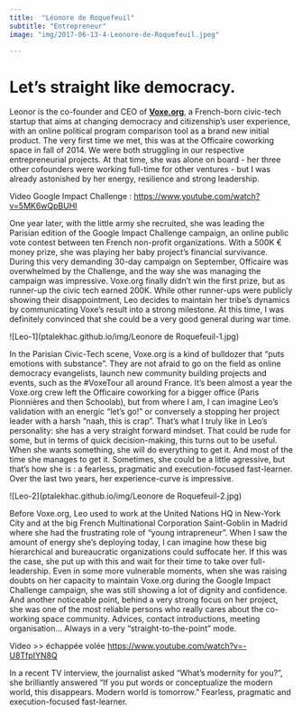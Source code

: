 ```yaml
---
title:  "Léonore de Roquefeuil"
subtitle: "Entrepreneur"
image: "img/2017-06-13-4-Leonore-de-Roquefeuil.jpeg"

---
```


# Let’s straight like democracy.
 
 
Leonor is the co-founder and CEO of __[Voxe.org](http://voxe.org)__, a French-born civic-tech startup that aims at changing democracy and citizenship’s user experience, with an online political program comparison tool as a brand new initial product. The very first time we met, this was at the Officaire coworking space in fall of 2014. We were both struggling in our respective entrepreneurial projects. At that time, she was alone on board - her three other cofounders were working full-time for other ventures - but I was already astonished by her energy, resilience and strong leadership. 
 
Video Google Impact Challenge : https://www.youtube.com/watch?v=5MK6wQpBUHI
 
One year later, with the little army she recruited, she was leading the Parisian edition of the Google Impact Challenge campaign, an online public vote contest between ten French non-profit organizations. With a 500K € money prize, she was playing her baby project’s financial survivance. During this very demanding 30-day campaign on September, Officaire was overwhelmed by the Challenge, and the way she was managing the campaign was impressive. Voxe.org finally didn’t win the first prize, but as runner-up the civic tech earned 200K. While other runner-ups were publicly showing their disappointment, Leo decides to maintain her tribe’s dynamics by communicating Voxe’s result into a strong milestone. At this time, I was definitely convinced that she could be a very good general during war time.  
 
![Leo-1](ptalekhac.github.io/img/Leonore de Roquefeuil-1.jpg)
 
In the Parisian Civic-Tech scene, Voxe.org is a kind of bulldozer that “puts emotions with substance”. They are not afraid to go on the field as online democracy evangelists, launch new community building projects and events, such as the #VoxeTour all around France.  It’s been almost a year the Voxe.org crew left the Officaire coworking for a bigger office (Paris Pionnières and then Schoolab), but from where I am, I can imagine Leo’s validation with an energic “let’s go!” or conversely a stopping her project leader with a harsh “naah, this is crap”. That’s what I truly like in Leo’s personality: she has a very straight forward mindset. That could be rude for some, but in terms of quick decision-making, this turns out to be useful. When she wants something, she will do everything to get it. And most of the time she manages to get it. Sometimes, she could be a little agressive, but that’s how she is : a fearless, pragmatic and execution-focused fast-learner. Over the last two years, her experience-curve is impressive. 
 
![Leo-2](ptalekhac.github.io/img/Leonore de Roquefeuil-2.jpg)
 
Before Voxe.org, Leo used to work at the United Nations HQ in New-York City and at the big French Multinational Corporation Saint-Goblin in Madrid where she had the frustrating role of “young intrapreneur”. When I saw the amount of energy she’s deploying today, I can imagine how these big hierarchical and bureaucratic organizations could suffocate her. If this was the case, she put up with this and wait for their time to take over full-leadership. Even in some more vulnerable moments, when she was raising doubts on her capacity to maintain Voxe.org during the Google Impact Challenge campaign, she was still showing a lot of dignity and confidence. And another noticeable point, behind a very strong focus on her project, she was one of the most reliable persons who really cares about the co-working space community. Advices, contact introductions, meeting organisation… Always in a very “straight-to-the-point” mode.  
 
Video >> échappée volée https://www.youtube.com/watch?v=-U8TfpIYN8Q
 
In a recent TV interview, the journalist asked “What’s modernity for you?”, she brilliantly answered  “If you put words or conceptualize the modern world, this disappears. Modern world is tomorrow.” Fearless, pragmatic and execution-focused fast-learner.